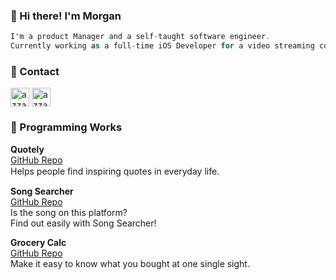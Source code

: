 ### 👋 Hi there! I'm Morgan
```csharp
I'm a product Manager and a self-taught software engineer.
Currently working as a full-time iOS Developer for a video streaming company.
```

### 🌱 Contact

<a href="https://www.linkedin.com/in/mcyyu" target="blank"><img align="center"
         src="https://img.shields.io/badge/linkedin-%231DA1F2.svg?style=for-the-badge&logo=linkedin&logoColor=white"
         alt="azzar" height="30"/></a> <a href="https://mailto:nihao0705@gmail.com" target="blank"><img align="center"
         src="https://img.shields.io/badge/gmail-EA4335.svg?style=for-the-badge&logo=gmail&logoColor=white"
         alt="azzar" height="30"/></a>

### 🌱 Programming Works
         
<b>Quotely</b></br>
<a href="https://github.com/MorganCY/Quotely">GitHub Repo</a></br>
Helps people ﬁnd inspiring quotes in everyday life.

<b>Song Searcher</b></br>
<a href="https://github.com/MorganCY/SongSearcher">GitHub Repo</a></br>
Is the song on this platform?</br>
Find out easily with Song Searcher!</br>

<b>Grocery Calc</b></n></br>
<a href="https://github.com/MorganCY/GroceryCalc">GitHub Repo</a></br>
Make it easy to know what you bought at one single sight.